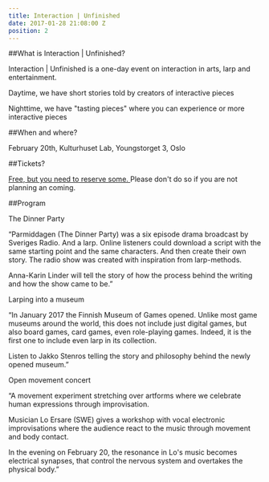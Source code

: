 ```yaml
---
title: Interaction | Unfinished
date: 2017-01-28 21:08:00 Z
position: 2
---
```


##What is Interaction | Unfinished?

Interaction | Unfinished is a one-day event on interaction in arts, larp and entertainment.

Daytime, we have short stories told by creators of interactive pieces

Nighttime, we have "tasting pieces" where you can experience or more interactive pieces

##When and where?

February 20th, Kulturhuset Lab, Youngstorget 3, Oslo

##Tickets?

[Free, but you need to reserve some. ](https://billetto.no/en/events/interaction-unfinished/)Please don't do so if you are not planning an coming. 

##Program

The Dinner Party

“Parmiddagen (The Dinner Party) was a six episode drama broadcast by Sveriges Radio. And a larp. Online listeners could download a script with the same starting point and the same characters. And then create their own story. The radio show was created with inspiration from larp-methods. 

Anna-Karin Linder will tell the story of how the process behind the writing and how the show came to be.”


Larping into a museum

“In January 2017 the Finnish Museum of Games opened. Unlike most game museums around the world, this does not include just digital games, but also board games, card games, even role-playing games. Indeed, it is the first one to include even larp in its collection.

Listen to Jakko Stenros telling the story and philosophy behind the newly opened museum.”

Open movement concert

“A movement experiment stretching over artforms where we celebrate human expressions through improvisation. 

Musician Lo Ersare (SWE) gives a workshop with vocal electronic improvisations where the audience react to the music through movement and body contact. 

In the evening on February 20, the resonance in Lo's music becomes electrical synapses, that control the nervous system and overtakes the physical body.”